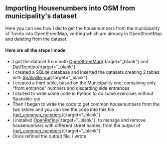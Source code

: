 ## Importing Housenumbers into OSM from municipality's dataset

Here you can see how I did to get the housenumbers from the municipality of Trento into OpenStreetMap, verifing which are already in OpenStreetMap and deleting from the dataset.

#### Here are all the steps I made

+ I got the dataset from both [OpenStreetMap](https://www.openstreetmap.org/){:target="_blank"} and [DatiTrentino](http://dati.trentino.it/){:target="_blank"}
+ I created a SQLite database and inserted the datasets creating 2 tables with [Spatialite-gui](https://www.gaia-gis.it/fossil/spatialite_gui/index){:target="_blank"}
+ I created a third table, based on the Municipality one, containing only "front entrance" numbers and discarding side entrances
+ I started to write some code in Python to do some exercises without Spatialite-gui
+ Then I began to write the code to get common housenumbers from the two tables and you can see the code into this file ([get_common_numbers](https://github.com/danielezotta/civici_to_OSM/blob/master/get_common_numbers.py)){:target="_blank"}
+ I installed [OpenRefine](http://openrefine.org/){:target="_blank"}, to manage and remove housenumbers with different street names, from the output of ([get_common_numbers](https://github.com/danielezotta/civici_to_OSM/blob/master/get_common_numbers.py)){:target="_blank"}
+ Once refined the output file, I wrote 
